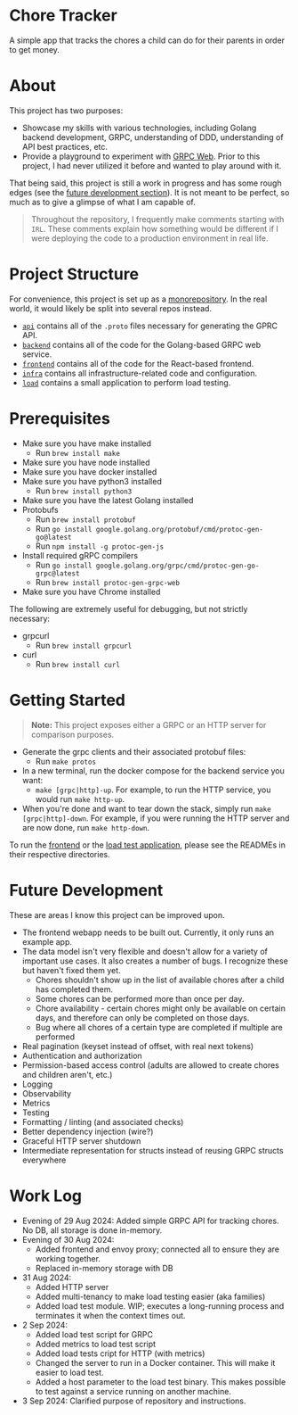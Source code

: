 # Chore Tracker

A simple app that tracks the chores a child can do for their parents in order to get money.

# About

This project has two purposes:

- Showcase my skills with various technologies, including Golang backend development, GRPC, understanding of DDD, understanding of API best practices, etc.
- Provide a playground to experiment with [GRPC Web](https://github.com/grpc/grpc-web). Prior to this project, I had never utilized it before and wanted to play around with it.

That being said, this project is still a work in progress and has some rough edges (see the [future development section](#future-development)). It is not meant to be perfect, so much as to give a glimpse of what I am capable of.

> Throughout the repository, I frequently make comments starting with `IRL`. These comments explain how something would be different if I were deploying the code to a production environment in real life.

# Project Structure

For convenience, this project is set up as a [monorepository](https://circleci.com/blog/monorepo-dev-practices/). In the real world, it would likely be split into several repos instead.

- [`api`](./api/) contains all of the `.proto` files necessary for generating the GPRC API.
- [`backend`](./backend/) contains all of the code for the Golang-based GRPC web service.
- [`frontend`](./frontend/) contains all of the code for the React-based frontend.
- [`infra`](./infra/) contains all infrastructure-related code and configuration.
- [`load`](./load/) contains a small application to perform load testing.

# Prerequisites

- Make sure you have make installed
  - Run `brew install make`
- Make sure you have node installed
- Make sure you have docker installed
- Make sure you have python3 installed
  - Run `brew install python3`
- Make sure you have the latest Golang installed
- Protobufs
  - Run `brew install protobuf`
  - Run `go install google.golang.org/protobuf/cmd/protoc-gen-go@latest`
  - Run `npm install -g protoc-gen-js`
- Install required gRPC compilers
  - Run `go install google.golang.org/grpc/cmd/protoc-gen-go-grpc@latest`
  - Run `brew install protoc-gen-grpc-web`
- Make sure you have Chrome installed

The following are extremely useful for debugging, but not strictly necessary:

- grpcurl
  - Run `brew install grpcurl`
- curl
  - Run `brew install curl`

# Getting Started

> **Note:** This project exposes either a GRPC or an HTTP server for comparison purposes.

- Generate the grpc clients and their associated protobuf files:
  - Run `make protos`
- In a new terminal, run the docker compose for the backend service you want:
  - `make [grpc|http]-up`. For example, to run the HTTP service, you would run `make http-up`.
- When you're done and want to tear down the stack, simply run `make [grpc|http]-down`. For example, if you were running the HTTP server and are now done, run `make http-down`.

To run the [frontend](./frontend/README.md) or the [load test application](./load/README.md), please see the READMEs in their respective directories.

# Future Development

These are areas I know this project can be improved upon.

- The frontend webapp needs to be built out. Currently, it only runs an example app.
- The data model isn't very flexible and doesn't allow for a variety of important use cases. It also creates a number of bugs. I recognize these but haven't fixed them yet.
  - Chores shouldn't show up in the list of available chores after a child has completed them.
  - Some chores can be performed more than once per day.
  - Chore availability - certain chores might only be available on certain days, and therefore can only be completed on those days.
  - Bug where all chores of a certain type are completed if multiple are performed
- Real pagination (keyset instead of offset, with real next tokens)
- Authentication and authorization
- Permission-based access control (adults are allowed to create chores and children aren't, etc.)
- Logging
- Observability
- Metrics
- Testing
- Formatting / linting (and associated checks)
- Better dependency injection (wire?)
- Graceful HTTP server shutdown
- Intermediate representation for structs instead of reusing GRPC structs everywhere

# Work Log

- Evening of 29 Aug 2024: Added simple GRPC API for tracking chores. No DB, all storage is done in-memory.
- Evening of 30 Aug 2024:
  - Added frontend and envoy proxy; connected all to ensure they are working together.
  - Replaced in-memory storage with DB
- 31 Aug 2024:
  - Added HTTP server
  - Added multi-tenancy to make load testing easier (aka families)
  - Added load test module. WIP; executes a long-running process and terminates it when the context times out.
- 2 Sep 2024:
  - Added load test script for GRPC
  - Added metrics to load test script
  - Added load tests cript for HTTP (with metrics)
  - Changed the server to run in a Docker container. This will make it easier to load test.
  - Added a host parameter to the load test binary. This makes possible to test against a service running on another machine.
- 3 Sep 2024: Clarified purpose of repository and instructions.

